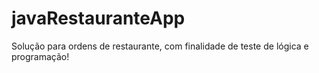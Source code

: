 # javaRestauranteApp

Solução para ordens de restaurante, com finalidade de teste de lógica e programação!
